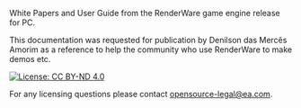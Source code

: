 White Papers and User Guide from the RenderWare game engine release for PC. 

This documentation was requested for publication by Denilson das Mercês Amorim as a reference to help the community who use RenderWare to make demos etc. 

[![License: CC BY-ND 4.0](https://img.shields.io/badge/License-CC%20BY--ND%204.0-lightgrey.svg)](http://creativecommons.org/licenses/by-nd/4.0/)

For any licensing questions please contact <opensource-legal@ea.com>.